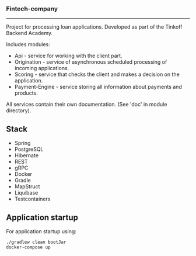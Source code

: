 ### Fintech-company
___
Project for processing loan applications. Developed as part of the Tinkoff Backend Academy.

Includes modules:

* Api - service for working with the client part.
* Origination - service of asynchronous scheduled processing of incoming applications.
* Scoring - service that checks the client and makes a decision on the application.
* Payment-Engine - service storing all information about payments and products.

All services contain their own documentation. (See 'doc' in module directory).

## Stack

* Spring
* PostgreSQL
* Hibernate
* REST
* gRPC
* Docker
* Gradle
* MapStruct
* Liquibase
* Testcontainers

## Application startup 
For application startup using:
```
./gradlew clean bootJar
docker-compose up
```

